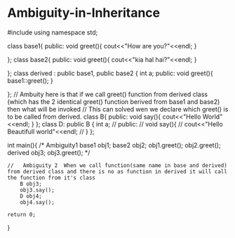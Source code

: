 # Ambiguity-in-Inheritance

#include <iostream>
using namespace std;

class base1{
     public:
     void greet(){
         cout<<"How are you?"<<endl;
     }

};
class base2{
     public:
     void greet(){
         cout<<"kia hal hai?"<<endl;
     }

};
class derived : public base1, public base2 {
int a;
public:
      void greet(){
          base1::greet();
      }

};
// Ambuity here is that if we call greet() function from derived class (which has the 2 identical greet() function berived from base1 and base2) then what will be invoked
// This can solved wen we declare which greet() is to be called from derived.
class B{
public:
 void say(){
     cout<<"Hello World"<<endl;
 }
};
class D: public B
{
    int a;
//     public:
//    void say(){
//        cout<<"Hello Beautifull world"<<endl;
//    }
};

int main(){
    /* Ambiguity1 
    base1 obj1;
    base2 obj2;
    obj1.greet();
    obj2.greet();
    derived obj3;
    obj3.greet();  */

    //   Ambiguity 2  When we call function(same name in base and derived) from derived class and there is no as function in derived it will call the function from it's class
        B obj3;
        obj3.say();
        D obj4;
        obj4.say();
   
    return 0;
}
